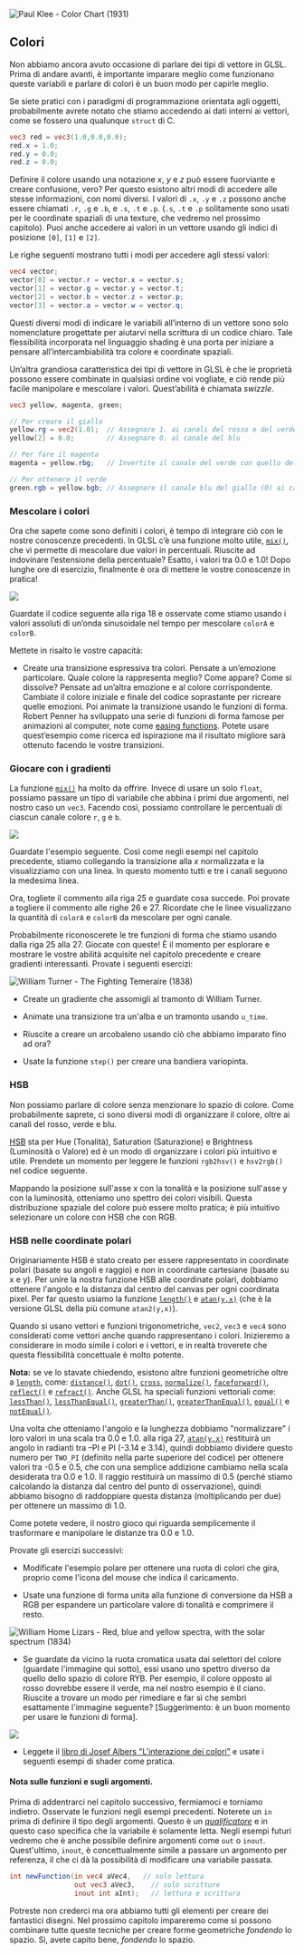 ![Paul Klee - Color Chart (1931)](klee.jpg)

## Colori

Non abbiamo ancora avuto occasione di parlare dei tipi di vettore in GLSL. Prima di andare avanti, è importante imparare meglio come funzionano queste variabili e parlare di colori è un buon modo per capirle meglio.

Se siete pratici con i paradigmi di programmazione orientata agli oggetti, probabilmente avrete notato che stiamo accedendo ai dati interni ai vettori, come se fossero una qualunque ```struct``` di C.

```glsl
vec3 red = vec3(1.0,0.0,0.0);
red.x = 1.0;
red.y = 0.0;
red.z = 0.0;
```

Definire il colore usando una notazione *x*, *y* e *z* può essere fuorviante e creare confusione, vero? Per questo esistono altri modi  di accedere alle stesse informazioni, con nomi diversi. I valori di ```.x```, ```.y``` e ```.z``` possono anche essere chiamati ```.r```, ```.g``` e ```.b```, e ```.s```, ```.t``` e ```.p```.  (```.s```, ```.t``` e ```.p``` solitamente sono usati per  le coordinate spaziali di una texture, che vedremo nel prossimo capitolo). Puoi anche accedere ai valori in un vettore usando gli indici di posizione ```[0]```, ```[1]``` e ```[2]```.

Le righe seguenti mostrano tutti i modi per accedere agli stessi valori:

```glsl
vec4 vector;
vector[0] = vector.r = vector.x = vector.s;
vector[1] = vector.g = vector.y = vector.t;
vector[2] = vector.b = vector.z = vector.p;
vector[3] = vector.a = vector.w = vector.q;
```

Questi diversi modi di indicare le variabili all’interno di un vettore sono solo nomenclature progettate per aiutarvi nella scrittura di un codice chiaro. Tale flessibilità incorporata nel linguaggio shading è una porta per iniziare a pensare all’intercambiabilità tra colore e coordinate spaziali.

Un’altra grandiosa caratteristica dei tipi di vettore in GLSL è che le proprietà possono essere combinate in qualsiasi ordine voi vogliate, e ciò rende più facile manipolare e mescolare i valori. Quest’abilità è chiamata *swizzle*.


```glsl
vec3 yellow, magenta, green;

// Per creare il giallo
yellow.rg = vec2(1.0);  // Assegnare 1. ai canali del rosso e del verde
yellow[2] = 0.0;        // Assegnare 0. al canale del blu

// Per fare il magenta
magenta = yellow.rbg;   // Invertite il canale del verde con quello del blu

// Per ottenere il verde
green.rgb = yellow.bgb; // Assegnare il canale blu del giallo (0) ai canali rosso e blu
```

### Mescolare i colori

Ora che sapete come sono definiti i colori, è tempo di integrare ciò con le nostre conoscenze precedenti. In GLSL c’è una funzione molto utile, [```mix()```](../glossary/?search=mix),  che vi permette di mescolare due valori in percentuali. Riuscite ad indovinare l’estensione della percentuale? Esatto, i valori tra 0.0 e 1.0! Dopo lunghe ore di esercizio, finalmente è ora di mettere le vostre conoscenze in pratica!

![](mix-f.jpg)

Guardate il codice seguente alla riga 18 e osservate come stiamo usando i valori assoluti di un’onda sinusoidale nel tempo per mescolare ```colorA``` e ```colorB```.

<div class="codeAndCanvas" data="mix.frag"></div>

Mettete in risalto le vostre capacità:

* Create una transizione espressiva tra colori. Pensate a un’emozione particolare. Quale colore la rappresenta meglio? Come appare? Come si dissolve? Pensate ad un’altra emozione e al colore corrispondente. Cambiate il colore iniziale e finale del codice soprastante per ricreare quelle emozioni. Poi animate la transizione usando le funzioni di forma. Robert Penner ha sviluppato una serie di funzioni di forma famose per animazioni al computer, note come [easing functions](http://easings.net/). Potete usare quest’esempio come ricerca ed ispirazione ma il risultato migliore sarà ottenuto facendo le vostre transizioni.

### Giocare con i gradienti

La funzione [```mix()```](../glossary/?search=mix) ha molto da offrire. Invece di usare un solo ```float```, possiamo passare un tipo di variabile che abbina i primi due argomenti, nel nostro caso un ```vec3```. Facendo così, possiamo controllare le percentuali di ciascun canale colore ```r```, ```g``` e ```b```.

![](mix-vec.jpg)

Guardate l'esempio seguente. Così come negli esempi nel capitolo precedente, stiamo collegando la transizione alla *x* normalizzata e la visualizziamo con una linea. In questo momento tutti e tre i canali seguono la medesima linea.

Ora, togliete il commento alla riga 25 e guardate cosa succede. Poi provate a togliere il commento alle righe 26 e 27. Ricordate che le linee visualizzano la quantità di ```colorA``` e ```colorB``` da mescolare per ogni canale.

<div class="codeAndCanvas" data="gradient.frag"></div>

Probabilmente riconoscerete le tre funzioni di forma che stiamo usando dalla riga 25 alla 27. Giocate con queste! È il momento per esplorare e mostrare le vostre abilità acquisite nel capitolo precedente e creare gradienti interessanti. Provate i seguenti esercizi:

![William Turner - The Fighting Temeraire (1838)](turner.jpg)

* Create un gradiente che assomigli al tramonto di William Turner.

* Animate una transizione tra un'alba e un tramonto usando ```u_time```.

* Riuscite a creare un arcobaleno usando ciò che abbiamo imparato fino ad ora?

* Usate la funzione ```step()``` per creare una bandiera variopinta.

### HSB

Non possiamo parlare di colore senza menzionare lo spazio di colore. Come probabilmente saprete, ci sono diversi modi di organizzare il colore, oltre ai canali del rosso, verde e blu.

[HSB](https://it.wikipedia.org/wiki/Hue_Saturation_Brightness) sta per Hue (Tonalità), Saturation (Saturazione) e Brightness (Luminosità o Valore) ed è un modo di organizzare i colori più intuitivo e utile. Prendete un momento per leggere le funzioni ```rgb2hsv()``` e ```hsv2rgb()``` nel codice seguente.

Mappando la posizione sull'asse x con la tonalità e la posizione sull'asse y con la luminosità, otteniamo uno spettro dei colori visibili. Questa distribuzione spaziale del colore può essere molto pratica; è più intuitivo selezionare un colore con HSB che con RGB.

<div class="codeAndCanvas" data="hsb.frag"></div>

### HSB nelle coordinate polari

Originariamente HSB è stato creato per essere rappresentato in coordinate polari (basate su angoli e raggio) e non in coordinate cartesiane (basate su x e y). Per unire la nostra funzione HSB alle coordinate polari, dobbiamo ottenere l'angolo e la distanza dal centro del canvas per ogni coordinata pixel. Per far questo usiamo la funzione [```length()```](../glossary/?search=length) e [```atan(y,x)```](../glossary/?search=atan) (che è la versione GLSL della più comune ```atan2(y,x)```).

Quando si usano vettori e funzioni trigonometriche, ```vec2```, ```vec3``` e ```vec4``` sono considerati come vettori anche quando rappresentano i colori. Inizieremo a considerare in modo simile i colori e i vettori, e in realtà troverete che questa flessibilità concettuale è molto potente.

**Nota:** se ve lo stavate chiedendo, esistono altre funzioni geometriche oltre a [```length```](../glossary/?search=length), come: [```distance()```](../glossary/?search=distance), [```dot()```](../glossary/?search=dot), [```cross```](../glossary/?search=cross), [```normalize()```](../glossary/?search=normalize), [```faceforward()```](../glossary/?search=faceforward), [```reflect()```](../glossary/?search=reflect) e [```refract()```](../glossary/?search=refract). Anche GLSL ha speciali funzioni vettoriali come: [```lessThan()```](../glossary/?search=lessThan), [```lessThanEqual()```](../glossary/?search=lessThanEqual), [```greaterThan()```](../glossary/?search=greaterThan), [```greaterThanEqual()```](../glossary/?search=greaterThanEqual), [```equal()```](../glossary/?search=equal) e [```notEqual()```](../glossary/?search=notEqual).

Una volta che otteniamo l'angolo e la lunghezza dobbiamo "normalizzare" i loro valori in una scala tra 0.0 e 1.0. alla riga 27, [```atan(y,x)```](../glossary/?search=atan) restituirà un angolo in radianti tra –PI e PI (-3.14 e 3.14), quindi dobbiamo dividere questo numero per ```TWO_PI``` (definito nella parte superiore del codice) per ottenere valori tra -0.5 e 0.5, che con una semplice addizione cambiamo nella scala desiderata tra 0.0 e 1.0. Il raggio restituirà un massimo di 0.5 (perché stiamo calcolando la distanza dal centro del punto di osservazione), quindi abbiamo bisogno di raddoppiare questa distanza (moltiplicando per due) per ottenere un massimo di 1.0.

Come potete vedere, il nostro gioco qui riguarda semplicemente il trasformare e manipolare le distanze tra 0.0 e 1.0.

<div class="codeAndCanvas" data="hsb-colorwheel.frag"></div>

Provate gli esercizi successivi:

* Modificate l'esempio polare per ottenere una ruota di colori che gira, proprio come l'icona del mouse che indica il caricamento.

* Usate una funzione di forma unita alla funzione di conversione da HSB a RGB per espandere un particolare valore di tonalità e comprimere il resto.

![William Home Lizars - Red, blue and yellow spectra, with the solar spectrum (1834)](spectrums.jpg)

* Se guardate da vicino la ruota cromatica usata dai selettori del colore (guardate l'immagine qui sotto), essi usano uno spettro diverso da quello dello spazio di colore RYB. Per esempio, il colore opposto al rosso dovrebbe essere il verde, ma nel nostro esempio è il ciano. Riuscite a trovare un modo per rimediare e far sì che sembri esattamente l'immagine seguente? [Suggerimento: è un buon momento per usare le funzioni di forma].

![](colorwheel.png)

* Leggete il [libro di Josef Albers "L'interazione dei colori”](http://www.goodreads.com/book/show/111113.Interaction_of_Color) e usate i seguenti esempi di shader come pratica.

<div class="glslGallery" data="160505191155,160505193939,160505200330,160509131554,160509131509,160509131420,160509131240" data-properties="clickRun:editor,openFrameIcon:false,showAuthor:false"></div>

#### Nota sulle funzioni e sugli argomenti.

Prima di addentrarci nel capitolo successivo, fermiamoci e torniamo indietro. Osservate le funzioni negli esempi precedenti. Noterete un ```in``` prima di definire il tipo degli argomenti. Questo è un [*qualificatore*](http://www.shaderific.com/glsl-qualifiers/#inputqualifier) e in questo caso specifica che la variabile è solamente letta. Negli esempi futuri vedremo che è anche possibile definire argomenti come ```out``` o ```inout```. Quest'ultimo, ```inout```, è concettualmente simile a passare un argomento per referenza, il che ci dà la possibilità di modificare una variabile passata.

```glsl
int newFunction(in vec4 aVec4,   // solo lettura
                out vec3 aVec3,    // solo scritture
                inout int aInt);   // lettura e scrittura
```

Potreste non crederci ma ora abbiamo tutti gli elementi per creare dei fantastici disegni. Nel prossimo capitolo impareremo come si possono combinare tutte queste tecniche per creare forme geometriche *fondendo* lo spazio. Sì, avete capito bene, *fondendo* lo spazio.
